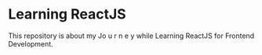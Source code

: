 # Learning ReactJS

This repository is about my Jo u r n e y while Learning ReactJS for Frontend Development.


